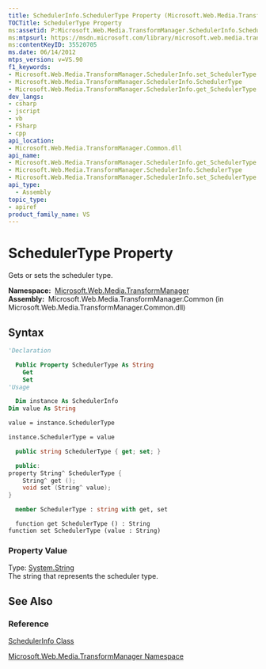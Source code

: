 ```yaml
---
title: SchedulerInfo.SchedulerType Property (Microsoft.Web.Media.TransformManager)
TOCTitle: SchedulerType Property
ms:assetid: P:Microsoft.Web.Media.TransformManager.SchedulerInfo.SchedulerType
ms:mtpsurl: https://msdn.microsoft.com/library/microsoft.web.media.transformmanager.schedulerinfo.schedulertype(v=VS.90)
ms:contentKeyID: 35520705
ms.date: 06/14/2012
mtps_version: v=VS.90
f1_keywords:
- Microsoft.Web.Media.TransformManager.SchedulerInfo.set_SchedulerType
- Microsoft.Web.Media.TransformManager.SchedulerInfo.SchedulerType
- Microsoft.Web.Media.TransformManager.SchedulerInfo.get_SchedulerType
dev_langs:
- csharp
- jscript
- vb
- FSharp
- cpp
api_location:
- Microsoft.Web.Media.TransformManager.Common.dll
api_name:
- Microsoft.Web.Media.TransformManager.SchedulerInfo.get_SchedulerType
- Microsoft.Web.Media.TransformManager.SchedulerInfo.SchedulerType
- Microsoft.Web.Media.TransformManager.SchedulerInfo.set_SchedulerType
api_type:
  - Assembly
topic_type:
- apiref
product_family_name: VS
---
```


# SchedulerType Property

Gets or sets the scheduler type.

**Namespace:**  [Microsoft.Web.Media.TransformManager](microsoft-web-media-transformmanager-namespace.md)  
**Assembly:**  Microsoft.Web.Media.TransformManager.Common (in Microsoft.Web.Media.TransformManager.Common.dll)

## Syntax

```vb
'Declaration

  Public Property SchedulerType As String
    Get
    Set
'Usage

  Dim instance As SchedulerInfo
Dim value As String

value = instance.SchedulerType

instance.SchedulerType = value
```

```csharp
  public string SchedulerType { get; set; }
```

```cpp
  public:
property String^ SchedulerType {
    String^ get ();
    void set (String^ value);
}
```

``` fsharp
  member SchedulerType : string with get, set
```

```jscript
  function get SchedulerType () : String
function set SchedulerType (value : String)
```

### Property Value

Type: [System.String](https://msdn.microsoft.com/library/s1wwdcbf)  
The string that represents the scheduler type.  

## See Also

### Reference

[SchedulerInfo Class](schedulerinfo-class-microsoft-web-media-transformmanager.md)

[Microsoft.Web.Media.TransformManager Namespace](microsoft-web-media-transformmanager-namespace.md)


